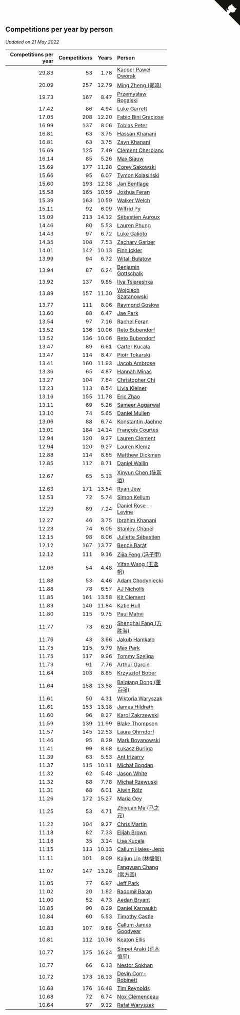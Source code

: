 ## Competitions per year by person

*Updated on 21 May 2022*

| Competitions per year | Competitions | Years | Person |
| ---: | ---: | ---: | :--- |
| 29.83 | 53 | 1.78 | [Kacper Paweł Dworak](https://www.worldcubeassociation.org/persons/2020DWOR01) |
| 20.09 | 257 | 12.79 | [Ming Zheng (郑鸣)](https://www.worldcubeassociation.org/persons/2009ZHEN11) |
| 19.73 | 167 | 8.47 | [Przemysław Rogalski](https://www.worldcubeassociation.org/persons/2013ROGA02) |
| 17.42 | 86 | 4.94 | [Luke Garrett](https://www.worldcubeassociation.org/persons/2017GARR05) |
| 17.05 | 208 | 12.20 | [Fabio Bini Graciose](https://www.worldcubeassociation.org/persons/2010GRAC02) |
| 16.99 | 137 | 8.06 | [Tobias Peter](https://www.worldcubeassociation.org/persons/2014PETE03) |
| 16.81 | 63 | 3.75 | [Hassan Khanani](https://www.worldcubeassociation.org/persons/2018KHAN26) |
| 16.81 | 63 | 3.75 | [Zayn Khanani](https://www.worldcubeassociation.org/persons/2018KHAN28) |
| 16.69 | 125 | 7.49 | [Clément Cherblanc](https://www.worldcubeassociation.org/persons/2014CHER05) |
| 16.14 | 85 | 5.26 | [Max Siauw](https://www.worldcubeassociation.org/persons/2017SIAU02) |
| 15.69 | 177 | 11.28 | [Corey Sakowski](https://www.worldcubeassociation.org/persons/2011SAKO01) |
| 15.66 | 95 | 6.07 | [Tymon Kolasiński](https://www.worldcubeassociation.org/persons/2016KOLA02) |
| 15.60 | 193 | 12.38 | [Jan Bentlage](https://www.worldcubeassociation.org/persons/2010BENT01) |
| 15.58 | 165 | 10.59 | [Joshua Feran](https://www.worldcubeassociation.org/persons/2011FERA01) |
| 15.39 | 163 | 10.59 | [Walker Welch](https://www.worldcubeassociation.org/persons/2011WELC01) |
| 15.11 | 92 | 6.09 | [Wilfrid Py](https://www.worldcubeassociation.org/persons/2016PYWI01) |
| 15.09 | 213 | 14.12 | [Sébastien Auroux](https://www.worldcubeassociation.org/persons/2008AURO01) |
| 14.46 | 80 | 5.53 | [Lauren Phung](https://www.worldcubeassociation.org/persons/2016PHUN02) |
| 14.43 | 97 | 6.72 | [Luke Galioto](https://www.worldcubeassociation.org/persons/2015GALI02) |
| 14.35 | 108 | 7.53 | [Zachary Garber](https://www.worldcubeassociation.org/persons/2014GARB01) |
| 14.01 | 142 | 10.13 | [Finn Ickler](https://www.worldcubeassociation.org/persons/2012ICKL01) |
| 13.99 | 94 | 6.72 | [Witali Bułatow](https://www.worldcubeassociation.org/persons/2015BUAT01) |
| 13.94 | 87 | 6.24 | [Benjamin Gottschalk](https://www.worldcubeassociation.org/persons/2016GOTT01) |
| 13.92 | 137 | 9.85 | [Ilya Tsiareshka](https://www.worldcubeassociation.org/persons/2012TERE01) |
| 13.89 | 157 | 11.30 | [Wojciech Szatanowski](https://www.worldcubeassociation.org/persons/2011SZAT01) |
| 13.77 | 111 | 8.06 | [Raymond Goslow](https://www.worldcubeassociation.org/persons/2014GOSL01) |
| 13.60 | 88 | 6.47 | [Jae Park](https://www.worldcubeassociation.org/persons/2015PARK24) |
| 13.54 | 97 | 7.16 | [Rachel Feran](https://www.worldcubeassociation.org/persons/2015FERA01) |
| 13.52 | 136 | 10.06 | [Reto Bubendorf](https://www.worldcubeassociation.org/persons/2012BUBE01) |
| 13.52 | 136 | 10.06 | [Reto Bubendorf](https://www.worldcubeassociation.org/persons/2012BUBE01) |
| 13.47 | 89 | 6.61 | [Carter Kucala](https://www.worldcubeassociation.org/persons/2015KUCA01) |
| 13.47 | 114 | 8.47 | [Piotr Tokarski](https://www.worldcubeassociation.org/persons/2013TOKA01) |
| 13.41 | 160 | 11.93 | [Jacob Ambrose](https://www.worldcubeassociation.org/persons/2010AMBR01) |
| 13.36 | 65 | 4.87 | [Hannah Minas](https://www.worldcubeassociation.org/persons/2017MINA04) |
| 13.27 | 104 | 7.84 | [Christopher Chi](https://www.worldcubeassociation.org/persons/2014CHIC01) |
| 13.23 | 113 | 8.54 | [Livia Kleiner](https://www.worldcubeassociation.org/persons/2013KLEI03) |
| 13.16 | 155 | 11.78 | [Eric Zhao](https://www.worldcubeassociation.org/persons/2010ZHAO19) |
| 13.11 | 69 | 5.26 | [Sameer Aggarwal](https://www.worldcubeassociation.org/persons/2017AGGA01) |
| 13.10 | 74 | 5.65 | [Daniel Mullen](https://www.worldcubeassociation.org/persons/2016MULL04) |
| 13.06 | 88 | 6.74 | [Konstantin Jaehne](https://www.worldcubeassociation.org/persons/2015JAEH01) |
| 13.01 | 184 | 14.14 | [François Courtès](https://www.worldcubeassociation.org/persons/2008COUR01) |
| 12.94 | 120 | 9.27 | [Lauren Clement](https://www.worldcubeassociation.org/persons/2013KLEM01) |
| 12.94 | 120 | 9.27 | [Lauren Klemz](https://www.worldcubeassociation.org/persons/2013KLEM01) |
| 12.88 | 114 | 8.85 | [Matthew Dickman](https://www.worldcubeassociation.org/persons/2013DICK01) |
| 12.85 | 112 | 8.71 | [Daniel Wallin](https://www.worldcubeassociation.org/persons/2013WALL03) |
| 12.67 | 65 | 5.13 | [Xinyun Chen (陈新运)](https://www.worldcubeassociation.org/persons/2017CHEN36) |
| 12.63 | 171 | 13.54 | [Ryan Jew](https://www.worldcubeassociation.org/persons/2008JEWR01) |
| 12.53 | 72 | 5.74 | [Simon Kellum](https://www.worldcubeassociation.org/persons/2016KELL12) |
| 12.29 | 89 | 7.24 | [Daniel Rose-Levine](https://www.worldcubeassociation.org/persons/2015ROSE01) |
| 12.27 | 46 | 3.75 | [Ibrahim Khanani](https://www.worldcubeassociation.org/persons/2018KHAN27) |
| 12.23 | 74 | 6.05 | [Stanley Chapel](https://www.worldcubeassociation.org/persons/2016CHAP04) |
| 12.15 | 98 | 8.06 | [Juliette Sébastien](https://www.worldcubeassociation.org/persons/2014SEBA01) |
| 12.12 | 167 | 13.77 | [Bence Barát](https://www.worldcubeassociation.org/persons/2008BARA01) |
| 12.12 | 111 | 9.16 | [Zijia Feng (冯子甲)](https://www.worldcubeassociation.org/persons/2013FENG02) |
| 12.06 | 54 | 4.48 | [Yifan Wang (王逸帆)](https://www.worldcubeassociation.org/persons/2017WANY29) |
| 11.88 | 53 | 4.46 | [Adam Chodyniecki](https://www.worldcubeassociation.org/persons/2017CHOD02) |
| 11.88 | 78 | 6.57 | [AJ Nicholls](https://www.worldcubeassociation.org/persons/2015NICH04) |
| 11.85 | 161 | 13.58 | [Kit Clement](https://www.worldcubeassociation.org/persons/2008CLEM01) |
| 11.83 | 140 | 11.84 | [Katie Hull](https://www.worldcubeassociation.org/persons/2010HULL01) |
| 11.80 | 115 | 9.75 | [Paul Mahvi](https://www.worldcubeassociation.org/persons/2012MAHV01) |
| 11.77 | 73 | 6.20 | [Shenghai Fang (方胜海)](https://www.worldcubeassociation.org/persons/2016FANG01) |
| 11.76 | 43 | 3.66 | [Jakub Hamkało](https://www.worldcubeassociation.org/persons/2018HAMK01) |
| 11.75 | 115 | 9.79 | [Max Park](https://www.worldcubeassociation.org/persons/2012PARK03) |
| 11.75 | 117 | 9.96 | [Tommy Szeliga](https://www.worldcubeassociation.org/persons/2012SZEL01) |
| 11.73 | 91 | 7.76 | [Arthur Garcin](https://www.worldcubeassociation.org/persons/2014GARC27) |
| 11.64 | 103 | 8.85 | [Krzysztof Bober](https://www.worldcubeassociation.org/persons/2013BOBE01) |
| 11.64 | 158 | 13.58 | [Baiqiang Dong (董百强)](https://www.worldcubeassociation.org/persons/2008DONG06) |
| 11.61 | 50 | 4.31 | [Wiktoria Waryszak](https://www.worldcubeassociation.org/persons/2018WARY01) |
| 11.61 | 153 | 13.18 | [James Hildreth](https://www.worldcubeassociation.org/persons/2009HILD01) |
| 11.60 | 96 | 8.27 | [Karol Zakrzewski](https://www.worldcubeassociation.org/persons/2014ZAKR01) |
| 11.59 | 139 | 11.99 | [Blake Thompson](https://www.worldcubeassociation.org/persons/2010THOM03) |
| 11.57 | 145 | 12.53 | [Laura Ohrndorf](https://www.worldcubeassociation.org/persons/2009OHRN01) |
| 11.46 | 95 | 8.29 | [Mark Boyanowski](https://www.worldcubeassociation.org/persons/2014BOYA01) |
| 11.41 | 99 | 8.68 | [Łukasz Burliga](https://www.worldcubeassociation.org/persons/2013BURL01) |
| 11.39 | 63 | 5.53 | [Ant Irizarry](https://www.worldcubeassociation.org/persons/2016IRIZ02) |
| 11.37 | 115 | 10.11 | [Michał Bogdan](https://www.worldcubeassociation.org/persons/2012BOGD01) |
| 11.32 | 62 | 5.48 | [Jason White](https://www.worldcubeassociation.org/persons/2016WHIT16) |
| 11.32 | 88 | 7.78 | [Michał Rzewuski](https://www.worldcubeassociation.org/persons/2014RZEW01) |
| 11.31 | 68 | 6.01 | [Alwin Rölz](https://www.worldcubeassociation.org/persons/2016ROLZ01) |
| 11.26 | 172 | 15.27 | [Maria Oey](https://www.worldcubeassociation.org/persons/2007OEYM01) |
| 11.25 | 53 | 4.71 | [Zhiyuan Ma (马之元)](https://www.worldcubeassociation.org/persons/2017MAZH04) |
| 11.22 | 104 | 9.27 | [Chris Martin](https://www.worldcubeassociation.org/persons/2013MART03) |
| 11.18 | 82 | 7.33 | [Elijah Brown](https://www.worldcubeassociation.org/persons/2015BROW03) |
| 11.16 | 35 | 3.14 | [Lisa Kucala](https://www.worldcubeassociation.org/persons/2019KUCA01) |
| 11.15 | 113 | 10.13 | [Callum Hales-Jepp](https://www.worldcubeassociation.org/persons/2012HALE01) |
| 11.11 | 101 | 9.09 | [Kaijun Lin (林恺俊)](https://www.worldcubeassociation.org/persons/2013LINK01) |
| 11.07 | 147 | 13.28 | [Fangyuan Chang (常方圆)](https://www.worldcubeassociation.org/persons/2009CHAN04) |
| 11.05 | 77 | 6.97 | [Jeff Park](https://www.worldcubeassociation.org/persons/2015PARK08) |
| 11.02 | 20 | 1.82 | [Radomił Baran](https://www.worldcubeassociation.org/persons/2020BARA02) |
| 11.00 | 52 | 4.73 | [Aedan Bryant](https://www.worldcubeassociation.org/persons/2017BRYA06) |
| 10.85 | 90 | 8.29 | [Daniel Karnaukh](https://www.worldcubeassociation.org/persons/2014KARN02) |
| 10.84 | 60 | 5.53 | [Timothy Castle](https://www.worldcubeassociation.org/persons/2016CAST48) |
| 10.83 | 107 | 9.88 | [Callum James Goodyear](https://www.worldcubeassociation.org/persons/2012GOOD02) |
| 10.81 | 112 | 10.36 | [Keaton Ellis](https://www.worldcubeassociation.org/persons/2012ELLI01) |
| 10.77 | 175 | 16.24 | [Sinpei Araki (荒木慎平)](https://www.worldcubeassociation.org/persons/2006ARAK01) |
| 10.77 | 66 | 6.13 | [Nestor Sokhan](https://www.worldcubeassociation.org/persons/2016SOKH01) |
| 10.72 | 173 | 16.13 | [Devin Corr-Robinett](https://www.worldcubeassociation.org/persons/2006CORR01) |
| 10.68 | 176 | 16.48 | [Tim Reynolds](https://www.worldcubeassociation.org/persons/2005REYN01) |
| 10.68 | 72 | 6.74 | [Nox Clémenceau](https://www.worldcubeassociation.org/persons/2015CLEM03) |
| 10.64 | 97 | 9.12 | [Rafał Waryszak](https://www.worldcubeassociation.org/persons/2013WARY01) |


<a href="https://github.com/JustinTimeCuber/wca_statistics" class="github-corner" aria-label="View source on Github"><svg width="80" height="80" viewBox="0 0 250 250" style="fill:#151513; color:#fff; position: absolute; top: 0; border: 0; right: 0;" aria-hidden="true"><path d="M0,0 L115,115 L130,115 L142,142 L250,250 L250,0 Z"></path><path d="M128.3,109.0 C113.8,99.7 119.0,89.6 119.0,89.6 C122.0,82.7 120.5,78.6 120.5,78.6 C119.2,72.0 123.4,76.3 123.4,76.3 C127.3,80.9 125.5,87.3 125.5,87.3 C122.9,97.6 130.6,101.9 134.4,103.2" fill="currentColor" style="transform-origin: 130px 106px;" class="octo-arm"></path><path d="M115.0,115.0 C114.9,115.1 118.7,116.5 119.8,115.4 L133.7,101.6 C136.9,99.2 139.9,98.4 142.2,98.6 C133.8,88.0 127.5,74.4 143.8,58.0 C148.5,53.4 154.0,51.2 159.7,51.0 C160.3,49.4 163.2,43.6 171.4,40.1 C171.4,40.1 176.1,42.5 178.8,56.2 C183.1,58.6 187.2,61.8 190.9,65.4 C194.5,69.0 197.7,73.2 200.1,77.6 C213.8,80.2 216.3,84.9 216.3,84.9 C212.7,93.1 206.9,96.0 205.4,96.6 C205.1,102.4 203.0,107.8 198.3,112.5 C181.9,128.9 168.3,122.5 157.7,114.1 C157.9,116.9 156.7,120.9 152.7,124.9 L141.0,136.5 C139.8,137.7 141.6,141.9 141.8,141.8 Z" fill="currentColor" class="octo-body"></path></svg></a><style>.github-corner:hover .octo-arm{animation:octocat-wave 560ms ease-in-out}@keyframes octocat-wave{0%,100%{transform:rotate(0)}20%,60%{transform:rotate(-25deg)}40%,80%{transform:rotate(10deg)}}@media (max-width:500px){.github-corner:hover .octo-arm{animation:none}.github-corner .octo-arm{animation:octocat-wave 560ms ease-in-out}}</style>

